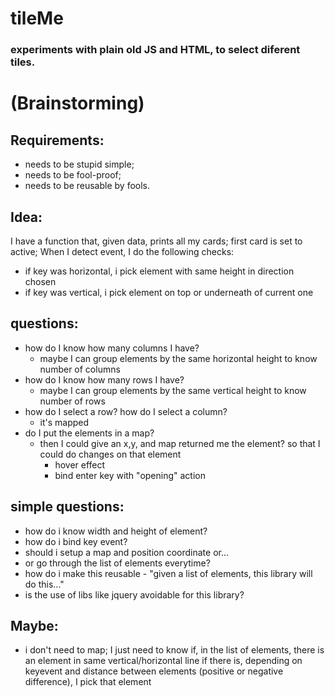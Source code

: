 # tileMe

### experiments with plain old JS and HTML, to select diferent tiles.

# (Brainstorming)

## Requirements:
- needs to be stupid simple;
- needs to be fool-proof;
- needs to be reusable by fools.

## Idea:
I have a function that, given data, prints all my cards; first card is set to active;
When I detect event, I do the following checks:
- if key was horizontal, i pick element with same height in direction chosen
- if key was vertical, i pick element on top or underneath of current one

## questions:
- how do I know how many columns I have?
    - maybe I can group elements by the same horizontal height to know number of columns
- how do I know how many rows I have?
    - maybe I can group elements by the same vertical height to know number of rows
- how do I select a row? how do I select a column?
    - it's mapped
- do I put the elements in a map?
    - then I could give an x,y, and map returned me the element? so that I could do changes on that element
        - hover effect
        - bind enter key with "opening" action

## simple questions:
- how do i know width and height of element?
- how do i bind key event?
- should i setup a map and position coordinate or...
- or go through the list of elements everytime?
- how do i make this reusable - "given a list of elements, this library will do this..."
- is the use of libs like jquery avoidable for this library?

## Maybe:
- i don't need to map; I just need to know if, in the list of elements,
there is an element in same vertical/horizontal line
    if there is, depending on keyevent and distance between elements
    (positive or negative difference), I pick that element
